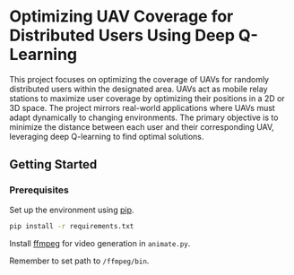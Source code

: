 # Optimizing UAV Coverage for Distributed Users Using Deep Q-Learning

This project focuses on optimizing the coverage of UAVs for randomly distributed users within the designated area. UAVs act as mobile relay stations to maximize user coverage by optimizing their positions in a 2D or 3D space. The project mirrors real-world applications where UAVs must adapt dynamically to changing environments. The primary objective is to minimize the distance between each user and their corresponding UAV, leveraging deep Q-learning to find optimal solutions.

## Getting Started

### Prerequisites
Set up the environment using [pip](https://pip.pypa.io/en/stable/).

```bash
pip install -r requirements.txt
```

Install [ffmpeg](https://www.ffmpeg.org/download.html) for video generation in `animate.py`.

Remember to set path to `/ffmpeg/bin`. 